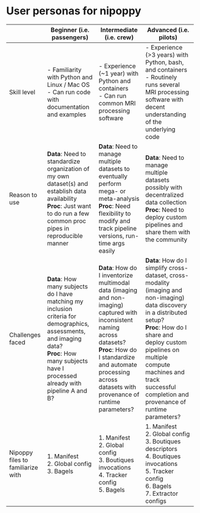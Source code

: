 # User personas for nipoppy


|                                 | Beginner (i.e. passengers) | Intermediate (i.e. crew) | Advanced (i.e. pilots) |
|---------------------------------|----------------------------|---------------------------------|--------------------------------|
| Skill level                     | - Familiarity with Python and Linux / Mac OS<br> - Can run code with documentation and examples | - Experience (~1 year) with Python and containers<br> - Can run common MRI processing software | - Experience (>3 years) with Python, bash, and containers <br> - Routinely runs several MRI processing software with decent understanding of the underlying code |
| Reason to use                   | **Data**: Need to standardize organization of my own dataset(s) and establish data availability <br>**Proc**: Just want to do run a few common proc pipes in reproducible manner | **Data**: Need to manage multiple datasets to eventually perform mega- or meta-analysis <br>**Proc**: Need flexibility to modify and track pipeline versions, run-time args easily | **Data**: Need to manage multiple datasets possibly with decentralized data collection <br>**Proc**: Need to deploy custom pipelines and share them with the community |
| Challenges faced                | **Data**: How many subjects do I have matching my inclusion criteria for demographics, assessments, and imaging data? <br>**Proc**: How many subjects have I processed already with pipeline A and B? | **Data**: How do I inventorize multimodal data (imaging and non-imaging) captured with inconsistent naming across datasets? <br>**Proc**: How do I standardize and automate processing across datasets with provenance of runtime parameters? | **Data**: How do I simplify cross-dataset, cross-modality (imaging and non-imaging) data discovery in a distributed setup? <br>**Proc**: How do I share and deploy custom pipelines on multiple compute machines and track successful completion and provenance of runtime parameters? |
| Nipoppy files to familiarize with | 1. Manifest<br> 2. Global config<br> 3. Bagels | 1. Manifest<br> 2. Global config<br> 3. Boutiques invocations<br> 4. Tracker config<br> 5. Bagels | 1. Manifest<br> 2. Global config<br> 3. Boutiques descriptors<br> 4. Boutiques invocations<br> 5. Tracker config<br> 6. Bagels<br> 7. Extractor configs |
